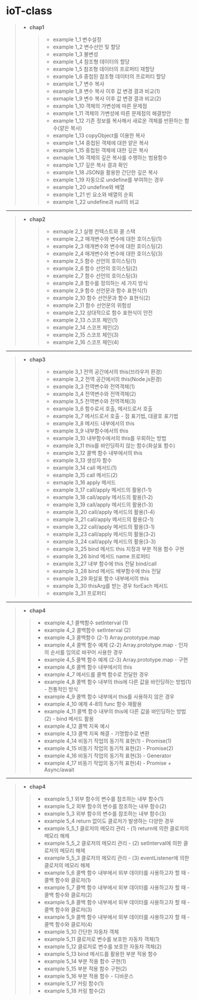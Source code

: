 # ioT-class

> - __chap1__
>
>  
>    > * example 1_1 변수설정
>    > * example 1_2 변수선언 및 할당
>    > * example 1_3 불변성
>    > * example 1_4 참조형 데이터의 할당
>    > * example 1_5 참조형 데이터의 프로퍼티 재할당
>    > * example 1_6 중첩된 참조형 데이터의 프로퍼티 할당
>    > * example 1_7 변수 복사
>    > * example 1_8 변수 복사 이후 값 변경 결과 비교(1)
>    > * exmaple 1_9 변수 복사 이후 값 변경 결과 비교(2)
>    > * example 1_10 객체의 가변성에 따른 문제점
>    > * example 1_11 객체의 가변성에 따른 문제점의 해결방안
>    > * example 1_12 기존 정보를 복사해서 새로운 객체를 반환하는 함수(얕은 복사)
>    > * example 1_13 copyObject를 이용한 복사
>    > * example 1_14 중첩된 객체에 대한 얕은 복사
>    > * example 1_15 중첩된 객체에 대한 깊은 복사
>    > * exmaple 1_16 객체의 깊은 복사를 수행하는 범용함수
>    > * example 1_17 깊은 복사 결과 확인
>    > * example 1_18 JSON을 활용한 간단한 깊은 복사
>    > * example 1_19 자동으로 undefine를 부여하는 경우
>    > * example 1_20 undefine와 배열
>    > * example 1_21 빈 요소와 배열의 순회
>    > * example 1_22 undefine과 null의 비교
--------------------------------------------------------------------------------------
> * __chap2__
>
>   
>   > * exmaple 2_1 실행 컨텍스트와 콜 스택
>   > * example 2_2 매개변수와 변수에 대한 호이스팅(1)
>   > * example 2_3 매개변수와 변수에 대한 호이스팅(2)
>   > * example 2_4 매개변수와 변수에 대한 호이스팅(3)
>   > * example 2_5 함수 선언의 호이스팅(1)
>   > * example 2_6 함수 선언의 호이스팅(2)
>   > * example 2_7 함수 선언의 호이스팅(3)
>   > * example 2_8 함수를 정의하는 세 가지 방식
>   > * example 2_9 함수 선언문과 함수 표현식(1)
>   > * example 2_10 함수 선언문과 함수 표현식(2)
>   > * example 2_11 함수 선언문의 위험성
>   > * example 2_12 상대적으로 함수 표현식이 안전
>   > * example 2_13 스코프 체인(1)
>   > * example 2_14 스코프 체인(2)
>   > * example 2_15 스코프 체인(3)
>   > * example 2_16 스코프 체인(4)
---------------------------------------------------------------------------------------------
> * __chap3__
>
>   
>   > * example 3_1 전역 공간에서의 this(브라우저 환경)
>   > * example 3_2 전역 공간에서의 this(Node.js환경)
>   > * example 3_3 전역변수와 전역객체(1)
>   > * example 3_4 전역변수와 전역객체(2)
>   > * example 3_5 전역변수와 전역객체(3)
>   > * example 3_6 함수로서 호출, 메서드로서 호출
>   > * example 3_7 메서드로서 호출 - 점 표기법, 대괄호 표기법
>   > * example 3_8 메서드 내부에서의 this
>   > * example 3_9 내부함수에서의 this
>   > * example 3_10 내부함수에서의 this를 우회하는 방법
>   > * example 3_11 this를 바인딩하지 않는 함수(화살표 함수)
>   > * example 3_12 콜백 함수 내부에서의 this
>   > * example 3_13 생성자 함수
>   > * example 3_14 call 메서드(1)
>   > * example 3_15 call 메서드(2)
>   > * exmaple 3_16 apply 메서드
>   > * example 3_17 call/apply 메서드의 활용(1-1)
>   > * example 3_18 call/apply 메서드의 활용(1-2)
>   > * example 3_19 call/apply 메서드의 활용(1-3)
>   > * example 3_20 call/apply 메서드의 활용(1-4)
>   > * example 3_21 call/apply 메서드의 활용(2-1)
>   > * example 3_22 call/apply 메서드의 활용(3-1)
>   > * example 3_23 call/apply 메서드의 활용(3-2)
>   > * example 3_24 call/apply 메서드의 활용(3-3)
>   > * example 3_25 bind 메서드 this 지정과 부분 적용 함수 구현
>   > * example 3_26 bind 메서드 name 프로퍼티
>   > * example 3_27 내부 함수에 this 전달 bind/call
>   > * example 3_28 bind 메서드 배부함수에 this 전달
>   > * example 3_29 화살표 함수 내부에서의 this
>   > * example 3_30 thisArg를 받는 경우 forEach 메서드
>   > * example 3_31 프로퍼티
----------------------------------------------------------------------------------
> * __chap4__
>
>  
>  > * example 4_1 콜백함수 setInterval (1)
>  > * example 4_2 콜백함수 setInterval (2)
>  > * example 4_3 콜백함수 (2-1) Array.prototype.map
>  > * example 4_4 콜백 함수 예제 (2-2) Array.prototype.map - 인자의 순서를 임의로 바꾸어 사용한 경우
>  > * example 4_5 콜백 함수 예제 (2-3) Array.prototype.map - 구현
>  > * example 4_6 콜백 함수 내부에서의 this
>  > * example 4_7 메서드를 콜백 함수로 전달한 경우
>  > * example 4_8 콜백 함수 내부의 this에 다른 값을 바인딩하는 방법(1) - 전통적인 방식
>  > * example 4_9 콜백 함수 내부에서 this를 사용하지 않은 경우
>  > * example 4_10 예제 4-8의 func 함수 재활용
>  > * example 4_11 콜백 함수 내부의 this에 다른 값을 바인딩하는 방법(2) - bind 메서드 활용
>  > * example 4_12 콜백 지옥 예시
>  > * example 4_13 콜백 지옥 해결 - 기명함수로 변환
>  > * example 4_14 비동기 작업의 동기적 표현(1) - Promise(1)
>  > * example 4_15 비동기 작업의 동기적 표현(2) - Promise(2)
>  > * example 4_16 비동기 작업의 동기적 표현(3) - Generator
>  > * example 4_17 비동기 작업의 동기적 표현(4) - Promise + Async/await
-----------------------------------------------------------------------------------
> * __chap4__
>
>
>  > * example 5_1 외부 함수의 변수를 참조하는 내부 함수(1)
>  > * example 5_2 외부 함수의 변수를 참조하는 내부 함수(2)
>  > * example 5_3 외부 함수의 변수를 참조하는 내부 함수(3)
>  > * example 5_4 return 없이도 클로저가 발생하는 다양한 경우
>  > * example 5_5_1 클로저의 메모리 관리 - (1) return에 의한 클로저의 메모리 해제
>  > * example 5_5_2 클로저의 메모리 관리 - (2) setInterval에 의한 클로저의 메모리 해제
>  > * example 5_5_3 클로저의 메모리 관리 - (3) eventListener에 의한 클로저의 메모리 해제
>  > * example 5_6 콜백 함수 내부에서 외부 데이터를 사용하고자 할 때 - 콜백 함수와 클로저(1)
>  > * example 5_7 콜백 함수 내부에서 외부 데이터를 사용하고자 할 때 - 콜백 함수와 클로저(2)
>  > * example 5_8 콜백 함수 내부에서 외부 데이터를 사용하고자 할 때 - 콜백 함수와 클로저(3)
>  > * example 5_9 콜백 함수 내부에서 외부 데이터를 사용하고자 할 때 - 콜백 함수와 클로저(4)
>  > * example 5_10 간단한 자동차 객체
>  > * example 5_11 클로저로 변수를 보호한 자동차 객체(1)
>  > * example 5_12 클로저로 변수를 보호한 자동차 객체(2)
>  > * example 5_13 bind 메서드를 활용한 부분 적용 함수
>  > * example 5_14 부분 적용 함수 구현(1)
>  > * example 5_15 부분 적용 함수 구현(2)
>  > * example 5_16 부분 적용 함수 - 디바운스
>  > * example 5_17 커링 함수(1)
>  > * example 5_18 커링 함수(2)

